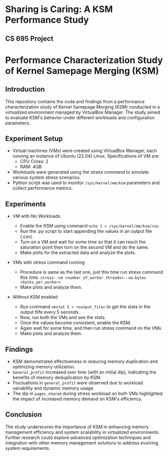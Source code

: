 # Sharing is Caring: A KSM Performance Study
## CS 695 Project



# Performance Characterization Study of Kernel Samepage Merging (KSM)

## Introduction
This repository contains the code and findings from a performance characterization study of Kernel Samepage Merging (KSM) conducted in a virtualized environment managed by VirtualBox Manager. The study aimed to evaluate KSM's behavior under different workloads and configuration parameters.

## Experiment Setup
- Virtual machines (VMs) were created using VirtualBox Manager, each running an instance of Ubuntu (22.04) Linux. Specifications of VM are:
  - CPU Cores: 2
  - RAM: 4GB
- Workloads were generated using the stress command to simulate various system stress scenarios.
- Python script was used to monitor `/sys/kernel/mm/ksm` parameters and collect performance metrics.

## Experiments
- VM with No Workloads
  - Enable the KSM using command ``` echo 1 > /sys/kernel/mm/ksm/run ```.
  - Run the .py script to start appending the values in an output file (.csv).
  - Turn on a VM and wait for some time so that it can reach the saturation point then turn on the second VM and do the same.
  - Make plots for the extracted data and analyze the plots.

- VMs with stress command running
  - Procedure is same as the last one, just this time run stress command this time.
    ```stress--vm <number_of_worker_threads>--vm-bytes <bytes_per_worker>```
  - Make plots and analyze them.

- Without KSM enabled
  - Run command ```vmstat 5 > <output_file>``` to get the stats in the output filfe every 5 seconds.
  - Now, run both the VMs and see the stats.
  - Once the values become consistent, enable the KSM.
  - Again wait for some time, and then run stress command on the VMs.
  - Make plots and analyze them.

## Findings
- KSM demonstrated effectiveness in reducing memory duplication and optimizing memory utilization.
- `General_profit` increased over time (with an initial dip), indicating the benefits of memory deduplication by KSM.
- Fluctuations in `general_profit` were observed due to workload variability and dynamic memory usage.
- The dip in `pages_shared` during stress workload on both VMs highlighted the impact of increased memory demand on KSM's efficiency.

## Conclusion
The study underscores the importance of KSM in enhancing memory management efficiency and system scalability in virtualized environments. Further research could explore advanced optimization techniques and integration with other memory management solutions to address evolving system requirements.

